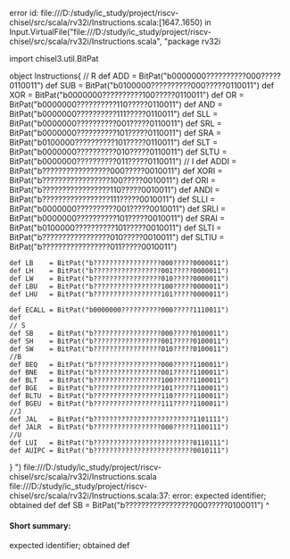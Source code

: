 error id: file:///D:/study/ic_study/project/riscv-chisel/src/scala/rv32i/Instructions.scala:[1647..1650) in Input.VirtualFile("file:///D:/study/ic_study/project/riscv-chisel/src/scala/rv32i/Instructions.scala", "package rv32i

import chisel3.util.BitPat

object Instructions{
    // R
    def ADD   = BitPat("b0000000??????????000?????0110011") 
    def SUB   = BitPat("b0100000??????????000?????0110011")
    def XOR   = BitPat("b0000000??????????100?????0110011")
    def OR    = BitPat("b0000000??????????110?????0110011")
    def AND   = BitPat("b0000000??????????111?????0110011")
    def SLL   = BitPat("b0000000??????????001?????0110011")
    def SRL   = BitPat("b0000000??????????101?????0110011")
    def SRA   = BitPat("b0100000??????????101?????0110011")
    def SLT   = BitPat("b0000000??????????010?????0110011")
    def SLTU  = BitPat("b0000000??????????011?????0110011")
    // I
    def ADDI  = BitPat("b?????????????????000?????0010011")
    def XORI  = BitPat("b?????????????????100?????0010011")
    def ORI   = BitPat("b?????????????????110?????0010011")
    def ANDI  = BitPat("b?????????????????111?????0010011")
    def SLLI  = BitPat("b0000000??????????001?????0010011")
    def SRLI  = BitPat("b0000000??????????101?????0010011")
    def SRAI  = BitPat("b0100000??????????101?????0010011")
    def SLTI  = BitPat("b?????????????????010?????0010011")
    def SLTIU = BitPat("b?????????????????011?????0010011")
    
    def LB    = BitPat("b?????????????????000?????0000011")
    def LH    = BitPat("b?????????????????001?????0000011")
    def LW    = BitPat("b?????????????????010?????0000011")
    def LBU   = BitPat("b?????????????????100?????0000011")
    def LHU   = BitPat("b?????????????????101?????0000011")

    def ECALL = BitPat("b0000000??????????000?????1110011")
    def 
    // S
    def SB    = BitPat("b?????????????????000?????0100011")
    def SH    = BitPat("b?????????????????001?????0100011")
    def SW    = BitPat("b?????????????????010?????0100011")
    //B
    def BEQ   = BitPat("b?????????????????000?????1100011")
    def BNE   = BitPat("b?????????????????001?????1100011")
    def BLT   = BitPat("b?????????????????100?????1100011")
    def BGE   = BitPat("b?????????????????101?????1100011")
    def BLTU  = BitPat("b?????????????????110?????1100011")
    def BGEU  = BitPat("b?????????????????111?????1100011")
    //J
    def JAL   = BitPat("b?????????????????????????1101111")
    def JALR  = BitPat("b?????????????????000?????1100111")
    //U
    def LUI   = BitPat("b?????????????????????????0110111")
    def AUIPC = BitPat("b?????????????????????????0010111")
}   ")
file:///D:/study/ic_study/project/riscv-chisel/src/scala/rv32i/Instructions.scala
file:///D:/study/ic_study/project/riscv-chisel/src/scala/rv32i/Instructions.scala:37: error: expected identifier; obtained def
    def SB    = BitPat("b?????????????????000?????0100011")
    ^
#### Short summary: 

expected identifier; obtained def